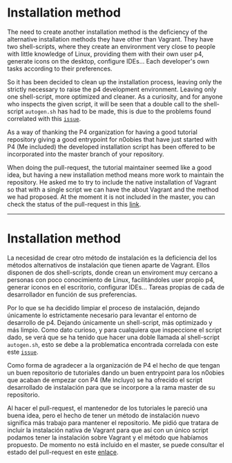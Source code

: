 # Installation method

The need to create another installation method is the deficiency of the alternative installation methods they have other than Vagrant. They have two shell-scripts, where they create an environment very close to people with little knowledge of Linux, providing them with their own user p4, generate icons on the desktop, configure IDEs... Each developer's own tasks according to their preferences.

So it has been decided to clean up the installation process, leaving only the strictly necessary
to raise the p4 development environment. Leaving only one shell-script, more optimized and cleaner. As a curiosity, and for anyone who inspects the given script, it will be seen that a double call to the shell-script ``autogen.sh`` has had to be made, this is due to the problems found correlated with this [``issue``](https://github.com/protocolbuffers/protobuf/issues/149).

As a way of thanking the P4 organization for having a good tutorial repository
giving a good entrypoint for n0obies that have just started with P4 (Me included) the developed installation script has been offered to be incorporated into the master branch of your repository.

When doing the pull-request, the tutorial maintainer seemed like a good idea, but having a new installation method means more work to maintain the repository. He asked me to try
to include the native installation of Vagrant so that with a single script we can have the
about Vagrant and the method we had proposed. At the moment it is not included in the master, you can check the status of the pull-request in this [link](https://github.com/p4lang/tutorials/pull/261).

---

# Installation method

La necesidad de crear otro método de instalación es la deficiencia del los métodos alternativos de instalación que tienen aparte de Vagrant. Ellos disponen de dos shell-scripts, donde crean un enviroment muy cercano a personas con poco conocimiento de Linux, facilitándoles user propio p4, generar iconos en el escritorio, configurar IDEs... Tareas propias de cada de desarrollador en función de sus preferencias.

Por lo que se ha decidido limpiar el proceso de instalación, dejando únicamente lo estrictamente necesario
para levantar el entorno de desarrollo de p4. Dejando únicamente un shell-script, más optimizado y más limpio. Como dato curioso, y para cualquiera que inspeccione el script dado, se verá que se ha tenido que hacer una doble llamada al shell-script ``autogen.sh``, esto se debe a la problematica encontrada correlada con este este [``issue``](https://github.com/protocolbuffers/protobuf/issues/149).

Como forma de agradecer a la organización de P4 el hecho de que tengan un buen repositorio de tutoriales
dando un buen entrypoint para los n0obies que acaban de empezar con P4 (Me incluyo) se ha ofrecido el script desarrollado de instalación para que se incorpore a la rama master de su repositorio.

Al hacer el pull-request, el mantenedor de los tutoriales le pareció una buena idea, pero el hecho de tener un método de instalación nuevo significa más trabajo para mantener el repositorio. Me pidió que tratara
de incluir la instalación nativa de Vagrant para que así con un único script podamos tener la instalación
sobre Vagrant y el método que habíamos propuesto. De momento no está incluido en el master, se puede consultar el estado del pull-request en este [enlace](https://github.com/p4lang/tutorials/pull/261).

